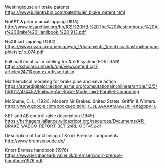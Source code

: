 Westinghouse air brake patents
https://www.juliantrubin.com/patents/air_brake_patent.html

No6ET & prior manual lapping (1913)
http://www.icsarchive.org/hb/ICS%20HB,%20The%20Westinghouse%20Air%20Brake%20Handbook,%201913.pdf

No26 self-lapping (1964)
https://www.nyab.com/media/nyab_1/documents_1/technical/instructionpamphletsip/ip_074.pdf

Full mathematical modeling for No26 system (FORTRAN)
https://scholars.unh.edu/cgi/viewcontent.cgi?article=2471&context=dissertation

Mathematical modeling for brake pipe and valve action
https://asmedigitalcollection.asme.org/computationalnonlinear/article/12/5/051017/474452/Railway-Air-Brake-Model-and-Parallel-Computing

McShane, C. L. (1924). Modern Air Brakes. United States: Griffin & Winters.
https://www.google.com/books/edition/_/C8E3AAAAMAAJ?hl=en&gbpv=0

8ET and AB control valve description (1945)
https://heritagerailalliance.wildapricot.org/resources/Documents/AIR-BRAKE-WABCO-REPORT-8ET-24RL-OCT45.pdf

Description of functioning of Knorr Bremse components
http://www.bremsenbude.de/

Knorr Bremse handbook (1976)
https://www.jernbanearkivalier.dk/bremser/knorr-bremse-handbuch1976.pdf
